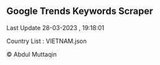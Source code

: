 

## Google Trends Keywords Scraper 
 
Last Update 28-03-2023 , 19:18:01

Country List :
VIETNAM.json



© Abdul Muttaqin 

